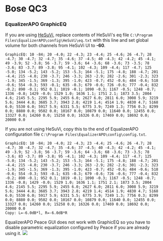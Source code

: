 # Bose QC3
### EqualizerAPO GraphicEQ
If you are using [HeSuVi](https://sourceforge.net/projects/hesuvi/), replace contents of HeSuVi's eq file `C:\Program Files\EqualizerAPO\config\HeSuVi\eq.txt` with this line and set global volume for both channels from HeSuVi UI to **-60**.
```
GraphicEQ: 10 -84; 20 -4.0; 22 -4.3; 23 -4.4; 25 -4.6; 26 -4.7; 28 -4.7; 30 -4.7; 32 -4.7; 35 -4.6; 37 -4.5; 40 -4.3; 42 -4.2; 45 -4.1; 49 -3.9; 52 -3.8; 56 -3.7; 59 -3.6; 64 -3.6; 68 -3.6; 73 -3.5; 78 -3.6; 83 -3.7; 89 -3.8; 95 -4.1; 102 -4.3; 109 -4.4; 117 -4.7; 125 -5.0; 134 -5.2; 143 -5.2; 153 -5.3; 164 -5.1; 175 -4.8; 188 -4.7; 201 -4.4; 215 -4.0; 230 -3.7; 246 -3.3; 263 -2.9; 282 -2.6; 301 -2.3; 323 -1.9; 345 -1.5; 369 -1.3; 395 -1.0; 423 -0.7; 452 -0.6; 484 -0.6; 518 -0.6; 554 -0.3; 593 -0.1; 635 -0.3; 679 -0.6; 726 -0.6; 777 -0.4; 832 -0.2; 890 -0.1; 952 0.1; 1019 -0.1; 1090 -0.3; 1167 -0.5; 1248 -0.7; 1336 -0.8; 1429 -0.0; 1529 1.0; 1636 1.1; 1751 2.1; 1873 3.5; 2004 4.6; 2145 5.5; 2295 5.9; 2455 6.0; 2627 6.0; 2811 6.0; 3008 5.9; 3219 5.6; 3444 4.8; 3685 3.7; 3943 2.8; 4219 1.4; 4514 1.9; 4830 4.7; 5168 6.0; 5530 6.0; 5917 5.9; 6331 5.5; 6775 3.9; 7249 1.3; 7756 0.3; 8299 0.0; 8880 0.0; 9502 0.0; 10167 0.0; 10879 0.0; 11640 0.0; 12455 0.0; 13327 0.0; 14260 0.0; 15258 0.0; 16326 0.0; 17469 0.0; 18692 0.0; 20000 0.0
```
If you are not using HeSuVi, copy this to the end of EqualizerAPO configuration file `C:\Program Files\EqualizerAPO\config\config.txt`.
```
GraphicEQ: 10 -84; 20 -4.0; 22 -4.3; 23 -4.4; 25 -4.6; 26 -4.7; 28 -4.7; 30 -4.7; 32 -4.7; 35 -4.6; 37 -4.5; 40 -4.3; 42 -4.2; 45 -4.1; 49 -3.9; 52 -3.8; 56 -3.7; 59 -3.6; 64 -3.6; 68 -3.6; 73 -3.5; 78 -3.6; 83 -3.7; 89 -3.8; 95 -4.1; 102 -4.3; 109 -4.4; 117 -4.7; 125 -5.0; 134 -5.2; 143 -5.2; 153 -5.3; 164 -5.1; 175 -4.8; 188 -4.7; 201 -4.4; 215 -4.0; 230 -3.7; 246 -3.3; 263 -2.9; 282 -2.6; 301 -2.3; 323 -1.9; 345 -1.5; 369 -1.3; 395 -1.0; 423 -0.7; 452 -0.6; 484 -0.6; 518 -0.6; 554 -0.3; 593 -0.1; 635 -0.3; 679 -0.6; 726 -0.6; 777 -0.4; 832 -0.2; 890 -0.1; 952 0.1; 1019 -0.1; 1090 -0.3; 1167 -0.5; 1248 -0.7; 1336 -0.8; 1429 -0.0; 1529 1.0; 1636 1.1; 1751 2.1; 1873 3.5; 2004 4.6; 2145 5.5; 2295 5.9; 2455 6.0; 2627 6.0; 2811 6.0; 3008 5.9; 3219 5.6; 3444 4.8; 3685 3.7; 3943 2.8; 4219 1.4; 4514 1.9; 4830 4.7; 5168 6.0; 5530 6.0; 5917 5.9; 6331 5.5; 6775 3.9; 7249 1.3; 7756 0.3; 8299 0.0; 8880 0.0; 9502 0.0; 10167 0.0; 10879 0.0; 11640 0.0; 12455 0.0; 13327 0.0; 14260 0.0; 15258 0.0; 16326 0.0; 17469 0.0; 18692 0.0; 20000 0.0
Copy: L=-6.0dB*l, R=-6.0dB*R
```
EqualizerAPO Peace GUI does not work with GraphicEQ so you have to disable parametric equalization configured by Peace if you are already using it.
![](https://raw.githubusercontent.com/jaakkopasanen/AutoEq/master/results/SBAF-Serious/headphoncecom/onear/Bose%20QC3/Bose%20QC3.png)

